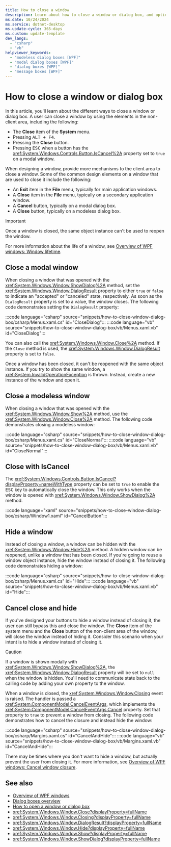 ```yaml
---
title: How to close a window
description: Learn about how to close a window or dialog box, and optionally return a value, in Windows Foundation Presentation (WPF).
ms.date: 10/24/2024
ms.service: dotnet-desktop
ms.update-cycle: 365-days
ms.custom: update-template
dev_langs:
  - "csharp"
  - "vb"
helpviewer_keywords:
  - "modeless dialog boxes [WPF]"
  - "modal dialog boxes [WPF]"
  - "dialog boxes [WPF]"
  - "message boxes [WPF]"
---
```


# How to close a window or dialog box

In this article, you'll learn about the different ways to close a window or dialog box. A user can close a window by using the elements in the non-client area, including the following:

- The **Close** item of the **System** menu.
- Pressing <kbd>ALT + F4</kbd>.
- Pressing the **Close** button.
- Pressing <kbd>ESC</kbd> when a button has the <xref:System.Windows.Controls.Button.IsCancel%2A> property set to `true` on a modal window.

When designing a window, provide more mechanisms to the client area to close a window. Some of the common design elements on a window that are used to close it include the following:

- An **Exit** item in the **File** menu, typically for main application windows.
- A **Close** item in the **File** menu, typically on a secondary application window.
- A **Cancel** button, typically on a modal dialog box.
- A **Close** button, typically on a modeless dialog box.

> [!IMPORTANT]
> Once a window is closed, the same object instance can't be used to reopen the window.

For more information about the life of a window, see [Overview of WPF windows: Window lifetime](index.md#window-lifetime).

## Close a modal window

When closing a window that was opened with the <xref:System.Windows.Window.ShowDialog%2A> method, set the <xref:System.Windows.Window.DialogResult> property to either `true` or `false` to indicate an "accepted" or "canceled" state, respectively. As soon as the `DialogResult` property is set to a value, the window closes. The following code demonstrates setting the `DialogResult` property:

:::code language="csharp" source="snippets/how-to-close-window-dialog-box/csharp/Menus.xaml.cs" id="CloseDialog":::
:::code language="vb" source="snippets/how-to-close-window-dialog-box/vb/Menus.xaml.vb" id="CloseDialog":::

You can also call the <xref:System.Windows.Window.Close%2A> method. If the `Close` method is used, the <xref:System.Windows.Window.DialogResult> property is set to `false`.

Once a window has been closed, it can't be reopened with the same object instance. If you try to show the same window, a <xref:System.InvalidOperationException> is thrown. Instead, create a new instance of the window and open it.

## Close a modeless window

When closing a window that was opened with the <xref:System.Windows.Window.Show%2A> method, use the <xref:System.Windows.Window.Close%2A> method. The following code demonstrates closing a modeless window:

:::code language="csharp" source="snippets/how-to-close-window-dialog-box/csharp/Menus.xaml.cs" id="CloseNormal":::
:::code language="vb" source="snippets/how-to-close-window-dialog-box/vb/Menus.xaml.vb" id="CloseNormal":::

## Close with IsCancel

The <xref:System.Windows.Controls.Button.IsCancel?displayProperty=nameWithType> property can be set to `true` to enable the <kbd>ESC</kbd> key to automatically close the window. This only works when the window is opened with <xref:System.Windows.Window.ShowDialog%2A> method.

:::code language="xaml" source="snippets/how-to-close-window-dialog-box/csharp/Window1.xaml" id="CancelButton":::

## Hide a window

Instead of closing a window, a window can be hidden with the <xref:System.Windows.Window.Hide%2A> method. A hidden window can be reopened, unlike a window that has been closed. If you're going to reuse a window object instance, hide the window instead of closing it. The following code demonstrates hiding a window:

:::code language="csharp" source="snippets/how-to-close-window-dialog-box/csharp/Menus.xaml.cs" id="Hide":::
:::code language="vb" source="snippets/how-to-close-window-dialog-box/vb/Menus.xaml.vb" id="Hide":::

## Cancel close and hide

If you've designed your buttons to hide a window instead of closing it, the user can still bypass this and close the window. The **Close** item of the system menu and the **Close** button of the non-client area of the window, will close the window instead of hiding it. Consider this scenario when your intent is to hide a window instead of closing it.

> [!CAUTION]
> If a window is shown modally with <xref:System.Windows.Window.ShowDialog%2A>, the <xref:System.Windows.Window.DialogResult> property will be set to `null` when the window is hidden. You'll need to communicate state back to the calling code by adding your own property to the window.

When a window is closed, the <xref:System.Windows.Window.Closing> event is raised. The handler is passed a <xref:System.ComponentModel.CancelEventArgs>, which implements the <xref:System.ComponentModel.CancelEventArgs.Cancel> property. Set that property to `true` to prevent a window from closing. The following code demonstrates how to cancel the closure and instead hide the window:

:::code language="csharp" source="snippets/how-to-close-window-dialog-box/csharp/Margins.xaml.cs" id="CancelAndHide":::
:::code language="vb" source="snippets/how-to-close-window-dialog-box/vb/Margins.xaml.vb" id="CancelAndHide":::

There may be times where you don't want to hide a window, but actually prevent the user from closing it. For more information, see [Overview of WPF windows: Cancel window closure](index.md#cancel-window-closure).

## See also

- [Overview of WPF windows](index.md)
- [Dialog boxes overview](dialog-boxes-overview.md)
- [How to open a window or dialog box](how-to-open-window-dialog-box.md)
- <xref:System.Windows.Window.Close?displayProperty=fullName>
- <xref:System.Windows.Window.Closing?displayProperty=fullName>
- <xref:System.Windows.Window.DialogResult?displayProperty=fullName>
- <xref:System.Windows.Window.Hide?displayProperty=fullName>
- <xref:System.Windows.Window.Show?displayProperty=fullName>
- <xref:System.Windows.Window.ShowDialog?displayProperty=fullName>
